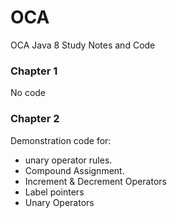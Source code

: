 # OCA
OCA Java 8 Study Notes and Code

### Chapter 1
No code

### Chapter 2
Demonstration code for:
 - unary operator rules.
 - Compound Assignment.
 - Increment & Decrement Operators
 - Label pointers
 - Unary Operators
